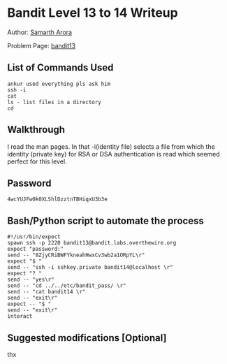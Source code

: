 # Bandit Level 13 to 14 Writeup

Author: [Samarth Arora](https://github.com/Samadeol)

Problem Page: [bandit13](https://overthewire.org/wargame/bandit/bandit13)

## List of Commands Used
```
ankur used everything pls ask him
ssh -i
cat
ls - list files in a directory
cd
```

## Walkthrough
I read the man pages. In that -i(identity file) selects a file from which the identity (private key) for RSA or DSA authentication is read which seemed perfect for this level.

## Password
`4wcYUJFw0k0XLShlDzztnTBHiqxU3b3e`

## Bash/Python script to automate the process
```
#!/usr/bin/expect 
spawn ssh -p 2220 bandit13@bandit.labs.overthewire.org
expect "password:"
send -- "8ZjyCRiBWFYkneahHwxCv3wb2a1ORpYL\r"
expect "$ "
send -- "ssh -i sshkey.private bandit14@localhost \r"
expect "? "
send -- "yes\r"
send -- "cd ../../etc/bandit_pass/ \r"
send -- "cat bandit14 \r"
send -- "exit\r"
expect -- "$ "
send -- "exit\r"
interact
```

## Suggested modifications [Optional]
thx